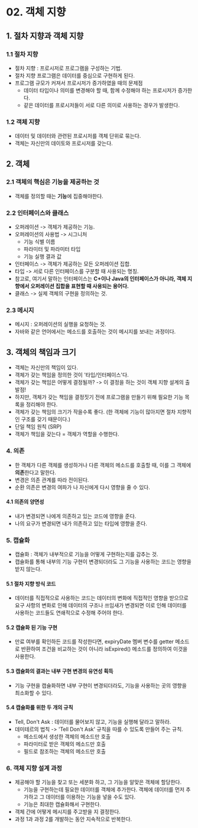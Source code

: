 # 02. 객체 지향
## 1. 절차 지향과 객체 지향
### 1.1 절차 지향
- 절차 지향 : 프로시저로 프로그램을 구성하는 기법.
- 절차 지향 프로그램은 데이터를 중심으로 구현하게 된다.
- 프로그램 규모가 커져서 프로시저가 증가하였을 때의 문제점
  - 데이터 타입이나 의미를 변경해야 할 때, 함께 수정해야 하는 프로시저가 증가한다.
  - 같은 데이터를 프로시저들이 서로 다른 의미로 사용하는 경우가 발생한다.

### 1.2 객체 지향
- 데이터 및 데이터와 관련된 프로시저를 객체 단위로 묶는다.
- 객체는 자신만의 데이토와 프로시저를 갖는다.

## 2. 객체
### 2.1 객체의 핵심은 기능을 제공하는 것
- 객체를 정의할 때는 **기능**에 집중해야한다.

### 2.2 인터페이스와 클래스
- 오퍼레이션 -> 객체가 제공하는 기능.
- 오퍼레이션의 사용법 -> 시그니처
  - 기능 식별 이름
  - 파라미터 및 파라미터 타입
  - 기능 실행 결과 값
- 인터페이스 -> 객체가 제공하는 모든 오퍼레이션 집합.
- 타입 -> 서로 다른 인터페이스를 구분할 때 사용되는 명칭.
- 참고로, 여기서 말하는 인터페이스는 **C+이나 Java의 인터페이스가 아니라, 객체 지향에서 오퍼레이션 집합을 표현할 때 사용되는 용어다.**
- 클래스 -> 실제 객체의 구현을 정의하는 것.

### 2.3 메시지
- 메시지 : 오퍼레이션의 실행을 요청하는 것.
- 자바와 같은 언어에서는 메소드를 호출하는 것이 메시지를 보내는 과정이다.

## 3. 객체의 책임과 크기
- 객체는 자신만의 책임이 있다.
- 객체가 갖는 책임을 정의한 것이 '타입/인터페이스'다.
- 객체가 갖는 책임은 어떻게 결정될까? -> 이 결정을 하는 것이 객체 지향 설계의 출발점!
- 하지만, 객체가 갖는 책임을 결정짓기 전에 프로그램을 만들기 위해 필요한 기능 목록을 정리해야 한다.
- 객체가 갖는 책임의 크기가 작을수록 좋다. (한 객체에 기능이 많아지면 절차 지향적인 구조를 갖기 때문이다.)
- 단일 책임 원칙 (SRP)
- 객체가 책임을 갖는다 = 객체가 역할을 수행한다.

### 4. 의존
- 한 객체가 다른 객체를 생성하거나 다른 객체의 메소드를 호출할 때, 이를 그 객체에 **의존**한다고 말한다.
- 변경은 의존 관계를 따라 전이된다.
- 순환 의존은 변경의 여파가 나 자신에게 다시 영향을 줄 수 있다.

#### 4.1 의존의 양면성
- 내가 변경되면 나에게 의존하고 있는 코드에 영향을 준다.
- 나의 요구가 변경되면 내가 의존하고 있는 타입에 영향을 준다.

### 5. 캡슐화
- 캡슐화 : 객체가 내부적으로 기능을 어떻게 구현하는지를 감추는 것.
- 캡슐화를 통해 내부의 기능 구현이 변경되더라도 그 기능을 사용하는 코드는 영향을 받지 않는다.

#### 5.1 절차 지향 방식 코드
- 데이터를 직접적으로 사용하는 코드는 데이터의 변화에 직접적인 영향을 받으므로 요구 사항의 변화로 인해 데이터의 구조나 쓰임새가 변경되면 이로 인해 데이터를 사용하는 코드들도 연쇄적으로 수정해 주어야 한다.

#### 5.2 캡슐화 된 기능 구현
- 만료 여부를 확인하든 코드를 작성한다면, expiryDate 멤버 변수를 getter 메소드로 반환하여 조건을 비교하는 것이 아니라 isExpired() 메소드를 정의하여 이것을 사용한다.

#### 5.3 캡슐화의 결과는 내부 구현 변경의 유연성 획득
- 기능 구현을 캡슐화하면 내부 구현이 변경되더라도, 기능을 사용하는 곳의 영향을 최소화할 수 있다.

#### 5.4 캡슐화를 위한 두 개의 규칙
- Tell, Don't Ask : 데이터를 물어보지 않고, 기능을 실행해 달라고 말하라.
- 데미테르의 법칙 -> 'Tell Don't Ask' 규칙을 따를 수 있도록 만들어 주는 규칙.
  - 메소드에서 생성한 객체의 메소드만 호출
  - 파라미터로 받은 객체의 메소드만 호출
  - 필드로 참조하는 객체의 메소드만 호출

### 6. 객체 지향 설계 과정
- 제공해야 할 기능을 찾고 또는 세분화 하고, 그 기능을 알맞은 객체에 할당한다.
  - 기능을 구현하는데 필요한 데이터를 객체에 추가한다. 객체에 데이터를 먼저 추가하고 그 데이터를 이용하는 기능을 넣을 수도 있다.
  - 기능은 최대한 캡슐화해서 구현한다.
- 객체 간에 어떻게 메시지를 주고받을 지 결정한다.
- 과정 1과 과정 2를 개발하는 동안 지속적으로 반복한다.
